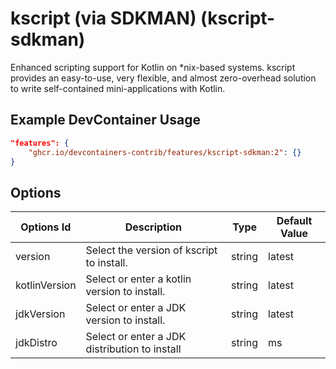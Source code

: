 
# kscript (via SDKMAN) (kscript-sdkman)

Enhanced scripting support for Kotlin on *nix-based systems. kscript provides an
easy-to-use, very flexible, and almost zero-overhead solution to write
self-contained mini-applications with Kotlin.

## Example DevContainer Usage

```json
"features": {
    "ghcr.io/devcontainers-contrib/features/kscript-sdkman:2": {}
}
```

## Options

| Options Id | Description | Type | Default Value |
|-----|-----|-----|-----|
| version | Select the version of kscript to install. | string | latest |
| kotlinVersion | Select or enter a kotlin version to install. | string | latest |
| jdkVersion | Select or enter a JDK version to install. | string | latest |
| jdkDistro | Select or enter a JDK distribution to install | string | ms |


